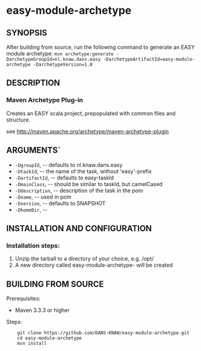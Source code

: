 easy-module-archetype
=====================

SYNOPSIS
--------

After building from source, run the following command to generate an EASY module archetype:
`mvn archetype:generate -DarchetypeGroupId=nl.knaw.dans.easy -DarchetypeArtifactId=easy-module-archetype -DarchetypeVersion=1.0`


DESCRIPTION
-----------

### Maven Archetype Plug-in
Creates an EASY scala project, prepopulated with common files and structure.

see http://maven.apache.org/archetype/maven-archetype-plugin


ARGUMENTS`
----------

* `-DgroupId`, -- defaults to nl.knaw.dans.easy
* `-DtaskId`, -- the name of the task, without 'easy'-prefix
* `-DartifactId`, -- defaults to easy-taskId
* `-DmainClass`, -- should be similar to taskId, but camelCased
* `-Ddescription`, -- description of the task in the pom
* `-Dname`, -- used in pom
* `-Dversion`, -- defaults to SNAPSHOT
* `-DhomeDir`, --


INSTALLATION AND CONFIGURATION
------------------------------

### Installation steps:

1. Unzip the tarball to a directory of your choice, e.g. /opt/
2. A new directory called easy-module-archetype-<version> will be created


BUILDING FROM SOURCE
--------------------

Prerequisites:

* Maven 3.3.3 or higher

Steps:

        git clone https://github.com/DANS-KNAW/easy-module-archetype.git
        cd easy-module-archetype
        mvn install
